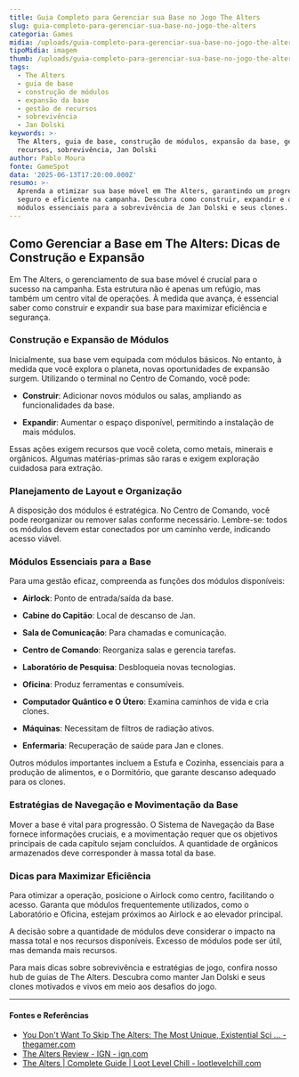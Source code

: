 ```yaml
---
title: Guia Completo para Gerenciar sua Base no Jogo The Alters
slug: guia-completo-para-gerenciar-sua-base-no-jogo-the-alters
categoria: Games
midia: /uploads/guia-completo-para-gerenciar-sua-base-no-jogo-the-alters-thumb.jpg
tipoMidia: imagem
thumb: /uploads/guia-completo-para-gerenciar-sua-base-no-jogo-the-alters-thumb.jpg
tags:
  - The Alters
  - guia de base
  - construção de módulos
  - expansão da base
  - gestão de recursos
  - sobrevivência
  - Jan Dolski
keywords: >-
  The Alters, guia de base, construção de módulos, expansão da base, gestão de
  recursos, sobrevivência, Jan Dolski
author: Pablo Moura
fonte: GameSpot
data: '2025-06-13T17:20:00.000Z'
resumo: >-
  Aprenda a otimizar sua base móvel em The Alters, garantindo um progresso
  seguro e eficiente na campanha. Descubra como construir, expandir e organizar
  módulos essenciais para a sobrevivência de Jan Dolski e seus clones.
---
```


## Como Gerenciar a Base em The Alters: Dicas de Construção e Expansão

Em The Alters, o gerenciamento de sua base móvel é crucial para o sucesso na campanha. Esta estrutura não é apenas um refúgio, mas também um centro vital de operações. À medida que avança, é essencial saber como construir e expandir sua base para maximizar eficiência e segurança.

### Construção e Expansão de Módulos

Inicialmente, sua base vem equipada com módulos básicos. No entanto, à medida que você explora o planeta, novas oportunidades de expansão surgem. Utilizando o terminal no Centro de Comando, você pode:

- **Construir**: Adicionar novos módulos ou salas, ampliando as funcionalidades da base.

- **Expandir**: Aumentar o espaço disponível, permitindo a instalação de mais módulos.

Essas ações exigem recursos que você coleta, como metais, minerais e orgânicos. Algumas matérias-primas são raras e exigem exploração cuidadosa para extração.

### Planejamento de Layout e Organização

A disposição dos módulos é estratégica. No Centro de Comando, você pode reorganizar ou remover salas conforme necessário. Lembre-se: todos os módulos devem estar conectados por um caminho verde, indicando acesso viável.

### Módulos Essenciais para a Base

Para uma gestão eficaz, compreenda as funções dos módulos disponíveis:

- **Airlock**: Ponto de entrada/saída da base.

- **Cabine do Capitão**: Local de descanso de Jan.

- **Sala de Comunicação**: Para chamadas e comunicação.

- **Centro de Comando**: Reorganiza salas e gerencia tarefas.

- **Laboratório de Pesquisa**: Desbloqueia novas tecnologias.

- **Oficina**: Produz ferramentas e consumíveis.

- **Computador Quântico e O Útero**: Examina caminhos de vida e cria clones.

- **Máquinas**: Necessitam de filtros de radiação ativos.

- **Enfermaria**: Recuperação de saúde para Jan e clones.

Outros módulos importantes incluem a Estufa e Cozinha, essenciais para a produção de alimentos, e o Dormitório, que garante descanso adequado para os clones.

### Estratégias de Navegação e Movimentação da Base

Mover a base é vital para progressão. O Sistema de Navegação da Base fornece informações cruciais, e a movimentação requer que os objetivos principais de cada capítulo sejam concluídos. A quantidade de orgânicos armazenados deve corresponder à massa total da base.

### Dicas para Maximizar Eficiência

Para otimizar a operação, posicione o Airlock como centro, facilitando o acesso. Garanta que módulos frequentemente utilizados, como o Laboratório e Oficina, estejam próximos ao Airlock e ao elevador principal.

A decisão sobre a quantidade de módulos deve considerar o impacto na massa total e nos recursos disponíveis. Excesso de módulos pode ser útil, mas demanda mais recursos.

Para mais dicas sobre sobrevivência e estratégias de jogo, confira nosso hub de guias de The Alters. Descubra como manter Jan Dolski e seus clones motivados e vivos em meio aos desafios do jogo.

---

#### Fontes e Referências

- [You Don't Want To Skip The Alters: The Most Unique, Existential Sci ... - thegamer.com](https://www.thegamer.com/the-alters-review/)
- [The Alters Review - IGN - ign.com](https://www.ign.com/articles/the-alters-review)
- [The Alters | Complete Guide | Loot Level Chill - lootlevelchill.com](https://lootlevelchill.com/guides/the-alters-complete-guide/)
